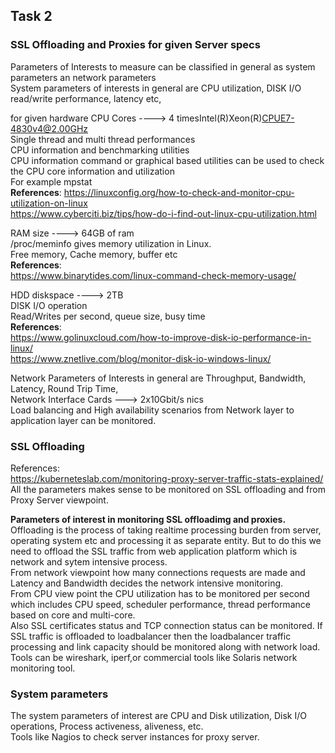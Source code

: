 ## Task 2
### SSL Offloading and Proxies for given Server specs  
Parameters of Interests to measure can be classified in general as system parameters an network parameters  
System parameters of interests in general are CPU utilization, DISK I/O read/write performance, latency etc,

for given hardware 
CPU Cores ----> 4 timesIntel(R)Xeon(R)CPUE7-4830v4@2.00GHz  
Single thread and multi thread performances  
CPU information and benchmarking utilities  
CPU information command or graphical based utilities can be used to check the CPU core information and utilization  
For example  mpstat  
**References**:
https://linuxconfig.org/how-to-check-and-monitor-cpu-utilization-on-linux  
https://www.cyberciti.biz/tips/how-do-i-find-out-linux-cpu-utilization.html

RAM size  ----> 64GB of ram  
/proc/meminfo gives memory utilization in Linux.  
Free memory, Cache memory, buffer etc  
**References**:  
https://www.binarytides.com/linux-command-check-memory-usage/

HDD diskspace  ---->  2TB  
DISK I/O operation  
Read/Writes per second, queue size, busy time  
**References**:  
https://www.golinuxcloud.com/how-to-improve-disk-io-performance-in-linux/  
https://www.znetlive.com/blog/monitor-disk-io-windows-linux/  


Network Parameters of Interests in general are Throughput, Bandwidth, Latency, Round Trip Time,   
Network Interface Cards ---> 2x10Gbit/s nics  
Load balancing and High availability scenarios from Network layer to application layer can be monitored.

### SSL Offloading  
References:  
https://kuberneteslab.com/monitoring-proxy-server-traffic-stats-explained/
All the parameters makes sense to be monitored on SSL offloading and from Proxy Server viewpoint.

**Parameters of interest in monitoring SSL offloadimg and proxies.**  
Offloading is the process of taking realtime processing burden from server, operating system etc and processing it as separate entity. But to do this we need to offload the SSL traffic from web application platform which is network and sytem intensive process.  
From network viewpoint how many connections requests are made and Latency and Bandwidth decides the network intensive monitoring.  
From CPU view point the CPU utilization has to be monitored per second which includes CPU speed, scheduler performance, thread performance based on core and multi-core.  
Also SSL certificates status and TCP connection status can be monitored. If SSL traffic is offloaded to loadbalancer then the loadbalancer traffic processing and link capacity should be monitored along with network load.  
Tools can be wireshark, iperf,or commercial tools like Solaris network monitoring tool.

### System parameters
The system parameters of interest are  CPU and Disk utilization, Disk I/O operations, Process activeness, aliveness, etc.  
Tools like Nagios to check server instances for proxy server.

